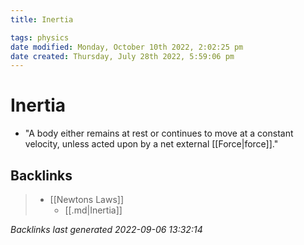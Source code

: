 ```yaml
---
title: Inertia

tags: physics
date modified: Monday, October 10th 2022, 2:02:25 pm
date created: Thursday, July 28th 2022, 5:59:06 pm
---
```


# Inertia
- "A body either remains at rest or continues to move at a constant velocity, unless acted upon by a net external [[Force|force]]."

## Backlinks
> - [[Newtons Laws]]
>   - [[.md|Inertia]]

_Backlinks last generated 2022-09-06 13:32:14_
